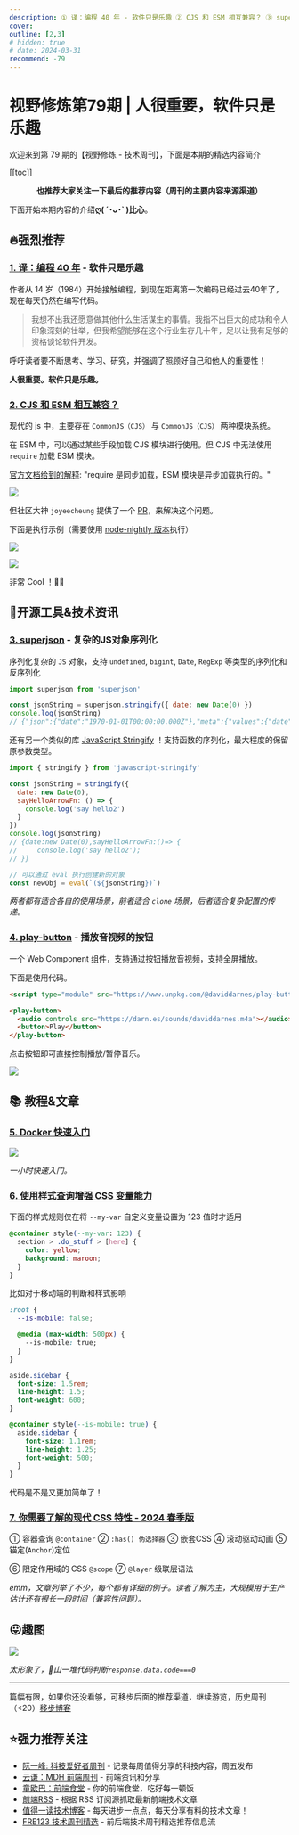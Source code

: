```yaml
---
description: ① 译：编程 40 年 - 软件只是乐趣 ② CJS 和 ESM 相互兼容？ ③ superjson - 复杂的JS对象序列化 ④ play-button - 播放音视频的按钮 ⑤ Docker 快速入门 ⑥ 使用样式查询增强 CSS 变量能力 ⑦ 你需要了解的现代 CSS 特性 - 2024 春季版
cover: 
outline: [2,3]
# hidden: true
# date: 2024-03-31
recommend: -79
---
```


# 视野修炼第79期 | 人很重要，软件只是乐趣

欢迎来到第 79 期的【视野修炼 - 技术周刊】，下面是本期的精选内容简介

[[toc]]

<center>

**​也推荐大家关注一下最后的推荐内容（周刊的主要内容来源渠道）**

</center>

下面开始本期内容的介绍**ღ( ´･ᴗ･` )比心**。

## 🔥强烈推荐
### [1. 译：编程 40 年](https://sorrycc.com/40-2/) - 软件只是乐趣

作者从 14 岁（1984）开始接触编程，到现在距离第一次编码已经过去40年了，现在每天仍然在编写代码。
>我想不出我还愿意做其他什么生活谋生的事情。我指不出巨大的成功和令人印象深刻的壮举，但我希望能够在这个行业生存几十年，足以让我有足够的资格谈论软件开发。

呼吁读者要不断思考、学习、研究，并强调了照顾好自己和他人的重要性！

**人很重要。软件只是乐趣。**

### [2. CJS 和 ESM 相互兼容？](https://mp.weixin.qq.com/s/0_JtlCDOgF6Q_7dWDFtXAw)

现代的 js 中，主要存在 `CommonJS（CJS）` 与 `CommonJS（CJS）` 两种模块系统。

在 ESM 中，可以通过某些手段加载 CJS 模块进行使用。但 CJS 中无法使用 `require` 加载 ESM 模块。

[官方文档给到的解释](https://nodejs.org/docs/latest/api/modules.html): "require 是同步加载，ESM 模块是异步加载执行的。"

![](https://img.cdn.sugarat.top/mdImg/sugar/9c51cd96f581ca3ac796796fe22854d9)

但社区大神 `joyeecheung` 提供了一个 [PR](https://github.com/nodejs/node/pull/51977)，来解决这个问题。

下面是执行示例（需要使用 [node-nightly 版本](https://github.com/nodejs/node/pull/51977#issuecomment-2007706238)执行）

![](https://img.cdn.sugarat.top/mdImg/sugar/f4c5271a9be3b7583135ac693ee2f152)

![](https://img.cdn.sugarat.top/mdImg/sugar/b2fde46dcb4fb7605bcc99e94ad34043)

非常 Cool ！👍🏻




## 🔧开源工具&技术资讯
### [3. superjson](https://github.com/blitz-js/superjson) - 复杂的JS对象序列化

序列化复杂的 `JS` 对象，支持 `undefined`, `bigint`, `Date`, `RegExp` 等类型的序列化和反序列化

```js
import superjson from 'superjson'

const jsonString = superjson.stringify({ date: new Date(0) })
console.log(jsonString)
// {"json":{"date":"1970-01-01T00:00:00.000Z"},"meta":{"values":{"date":["Date"]}}}
```

还有另一个类似的库 [JavaScript Stringify](https://www.npmjs.com/package/javascript-stringify) ！支持函数的序列化，最大程度的保留原参数类型。

```js
import { stringify } from 'javascript-stringify'

const jsonString = stringify({
  date: new Date(0),
  sayHelloArrowFn: () => {
    console.log('say hello2')
  }
})
console.log(jsonString)
// {date:new Date(0),sayHelloArrowFn:()=> {
//     console.log('say hello2');
// }}

// 可以通过 eval 执行创建新的对象
const newObj = eval(`(${jsonString})`)
```

*两者都有适合各自的使用场景，前者适合 `clone` 场景，后者适合复杂配置的传递。*


### [4. play-button](https://github.com/daviddarnes/play-button?tab=readme-ov-file) - 播放音视频的按钮

一个 Web Component 组件，支持通过按钮播放音视频，支持全屏播放。

下面是使用代码。
```html
<script type="module" src="https://www.unpkg.com/@daviddarnes/play-button@1.0.0/play-button.js"></script>

<play-button>
  <audio controls src="https://darn.es/sounds/daviddarnes.m4a"></audio>
  <button>Play</button>
</play-button>
```

点击按钮即可直接控制播放/暂停音乐。

![](https://img.cdn.sugarat.top/mdImg/sugar/4f9ec83d990653d2db16678bda87b0be)

## 📚 教程&文章
### [5. Docker 快速入门](https://docker.easydoc.net/doc/81170005/cCewZWoN/lTKfePfP)

![](https://img.cdn.sugarat.top/mdImg/sugar/dcaa82f606a3c1e76eb7dd908cac3d45)

*一小时快速入门。*

### [6. 使用样式查询增强 CSS 变量能力](https://thathtml.blog/2024/03/superpowered-container-style-queries/)

下面的样式规则仅在将 `--my-var` 自定义变量设置为 123 值时才适用

```css
@container style(--my-var: 123) {
  section > .do_stuff > [here] {
    color: yellow;
    background: maroon;
  }
}
```

比如对于移动端的判断和样式影响

```css
:root {
  --is-mobile: false;

  @media (max-width: 500px) {
    --is-mobile: true;
  }
}

aside.sidebar {
  font-size: 1.5rem;
  line-height: 1.5;
  font-weight: 600;
}

@container style(--is-mobile: true) {
  aside.sidebar {
    font-size: 1.1rem;
    line-height: 1.25;
    font-weight: 500;
  }
}
```

代码是不是又更加简单了！

### [7. 你需要了解的现代 CSS 特性 - 2024 春季版](https://frontendmasters.com/blog/what-you-need-to-know-about-modern-css-spring-2024-edition/)

① 容器查询 `@container` ② `:has() 伪选择器` ③ 嵌套CSS ④ 滚动驱动动画 ⑤ 锚定(`Anchor`)定位

⑥ 限定作用域的 CSS `@scope` ⑦ `@layer` 级联层语法

*emm，文章列举了不少，每个都有详细的例子。读者了解为主，大规模用于生产估计还有很长一段时间（兼容性问题）。*

## 😛趣图
![](https://img.cdn.sugarat.top/mdImg/sugar/68e6b2a36c9acd7e8d55c780b1e91f63)

*太形象了，💩山一堆代码判断`response.data.code===0`*

---

篇幅有限，如果你还没看够，可移步后面的推荐渠道，继续游览，历史周刊（<20）[移步博客](https://sugarat.top/weekly/index.html)

## ⭐️强力推荐关注

* [阮一峰: 科技爱好者周刊](https://www.ruanyifeng.com/blog/archives.html) - 记录每周值得分享的科技内容，周五发布
* [云谦：MDH 前端周刊](https://sorrycc.com/mdh/) - 前端资讯和分享
* [童欧巴：前端食堂](https://github.com/Geekhyt/weekly) - 你的前端食堂，吃好每一顿饭
* [前端RSS](https://fed.chanceyu.com/) - 根据 RSS 订阅源抓取最新前端技术文章
* [值得一读技术博客](https://daily-blog.chlinlearn.top/) - 每天进步一点点，每天分享有料的技术文章！
* [FRE123 技术周刊精选](https://www.fre123.com/weekly) - 前后端技术周刊精选推荐信息流
